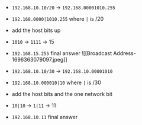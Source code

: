 - `192.168.10.10/20` -> `192.168.00001010.255`
- `192.168.0000|1010.255` where `|` is /20
- add the host bits up
- `1010` -> `1111` -> 15
- `192.168.15.255` final answer
![[Broadcast Address-1696363079097.jpeg]]

- `192.168.10.10/30` -> `192.168.10.00001010`
- `192.168.10.000010|10` where `|` is /30
- add the host bits and the one network bit
- `10|10` -> `1|11` -> 11
- `192.168.10.11` final answer
